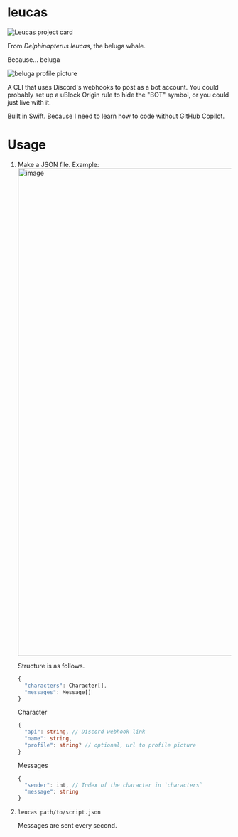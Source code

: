 #  leucas
![Leucas project card](https://project-cards.jtpotatodev.workers.dev/?project=leucas&started=21%20Dec%202023&codename=leucas)

From *Delphinapterus leucas*, the beluga whale.

Because... beluga

![beluga profile picture](https://pfps.gg/assets/pfps/8302-beluga.png)

A CLI that uses Discord's webhooks to post as a bot account. You could probably set up a uBlock Origin rule to hide the "BOT" symbol, or you could just live with it.

Built in Swift. Because I need to learn how to code without GitHub Copilot.

# Usage
1. Make a JSON file. Example:
   <img width="1097" alt="image" src="https://github.com/jtpotato/leucas/assets/58995538/b0e34ca7-d60c-4fc5-bfe8-4d3182d22faf">

   Structure is as follows.
   ```ts
   {
     "characters": Character[],
     "messages": Message[]
   }
   ```
   Character
   ```ts
   {
     "api": string, // Discord webhook link
     "name": string,
     "profile": string? // optional, url to profile picture
   }
   ```
   Messages
   ```ts
   {
     "sender": int, // Index of the character in `characters`
     "message": string
   }
   ```
2. `leucas path/to/script.json`

   Messages are sent every second.
